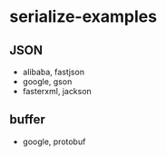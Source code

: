 # serialize-examples

## JSON
- alibaba, fastjson
- google, gson
- fasterxml, jackson


## buffer
- google, protobuf